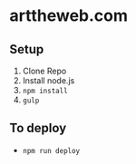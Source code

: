 # arttheweb.com

## Setup

1. Clone Repo
2. Install node.js
3. `npm install`
4. `gulp`

## To deploy

- `npm run deploy`
